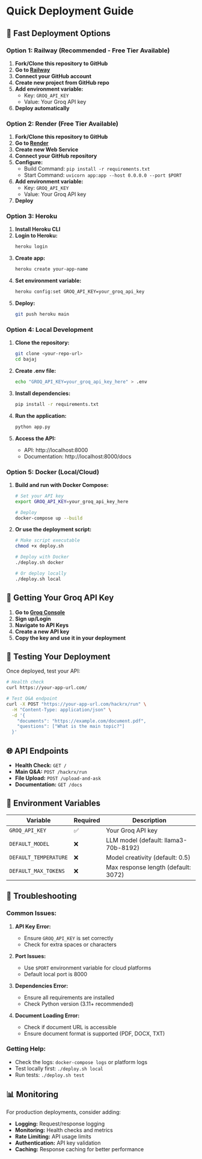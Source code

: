 # Quick Deployment Guide

## 🚀 Fast Deployment Options

### Option 1: Railway (Recommended - Free Tier Available)

1. **Fork/Clone this repository to GitHub**
2. **Go to [Railway](https://railway.app/)**
3. **Connect your GitHub account**
4. **Create new project from GitHub repo**
5. **Add environment variable:**
   - Key: `GROQ_API_KEY`
   - Value: Your Groq API key
6. **Deploy automatically**

### Option 2: Render (Free Tier Available)

1. **Fork/Clone this repository to GitHub**
2. **Go to [Render](https://render.com/)**
3. **Create new Web Service**
4. **Connect your GitHub repository**
5. **Configure:**
   - Build Command: `pip install -r requirements.txt`
   - Start Command: `uvicorn app:app --host 0.0.0.0 --port $PORT`
6. **Add environment variable:**
   - Key: `GROQ_API_KEY`
   - Value: Your Groq API key
7. **Deploy**

### Option 3: Heroku

1. **Install Heroku CLI**
2. **Login to Heroku:**
   ```bash
   heroku login
   ```
3. **Create app:**
   ```bash
   heroku create your-app-name
   ```
4. **Set environment variable:**
   ```bash
   heroku config:set GROQ_API_KEY=your_groq_api_key
   ```
5. **Deploy:**
   ```bash
   git push heroku main
   ```

### Option 4: Local Development

1. **Clone the repository:**
   ```bash
   git clone <your-repo-url>
   cd bajaj
   ```

2. **Create .env file:**
   ```bash
   echo "GROQ_API_KEY=your_groq_api_key_here" > .env
   ```

3. **Install dependencies:**
   ```bash
   pip install -r requirements.txt
   ```

4. **Run the application:**
   ```bash
   python app.py
   ```

5. **Access the API:**
   - API: http://localhost:8000
   - Documentation: http://localhost:8000/docs

### Option 5: Docker (Local/Cloud)

1. **Build and run with Docker Compose:**
   ```bash
   # Set your API key
   export GROQ_API_KEY=your_groq_api_key_here
   
   # Deploy
   docker-compose up --build
   ```

2. **Or use the deployment script:**
   ```bash
   # Make script executable
   chmod +x deploy.sh
   
   # Deploy with Docker
   ./deploy.sh docker
   
   # Or deploy locally
   ./deploy.sh local
   ```

## 🔑 Getting Your Groq API Key

1. **Go to [Groq Console](https://console.groq.com/)**
2. **Sign up/Login**
3. **Navigate to API Keys**
4. **Create a new API key**
5. **Copy the key and use it in your deployment**

## 📝 Testing Your Deployment

Once deployed, test your API:

```bash
# Health check
curl https://your-app-url.com/

# Test Q&A endpoint
curl -X POST "https://your-app-url.com/hackrx/run" \
  -H "Content-Type: application/json" \
  -d '{
    "documents": "https://example.com/document.pdf",
    "questions": ["What is the main topic?"]
  }'
```

## 🌐 API Endpoints

- **Health Check:** `GET /`
- **Main Q&A:** `POST /hackrx/run`
- **File Upload:** `POST /upload-and-ask`
- **Documentation:** `GET /docs`

## 🔧 Environment Variables

| Variable | Required | Description |
|----------|----------|-------------|
| `GROQ_API_KEY` | ✅ | Your Groq API key |
| `DEFAULT_MODEL` | ❌ | LLM model (default: llama3-70b-8192) |
| `DEFAULT_TEMPERATURE` | ❌ | Model creativity (default: 0.5) |
| `DEFAULT_MAX_TOKENS` | ❌ | Max response length (default: 3072) |

## 🚨 Troubleshooting

### Common Issues:

1. **API Key Error:**
   - Ensure `GROQ_API_KEY` is set correctly
   - Check for extra spaces or characters

2. **Port Issues:**
   - Use `$PORT` environment variable for cloud platforms
   - Default local port is 8000

3. **Dependencies Error:**
   - Ensure all requirements are installed
   - Check Python version (3.11+ recommended)

4. **Document Loading Error:**
   - Check if document URL is accessible
   - Ensure document format is supported (PDF, DOCX, TXT)

### Getting Help:

- Check the logs: `docker-compose logs` or platform logs
- Test locally first: `./deploy.sh local`
- Run tests: `./deploy.sh test`

## 📊 Monitoring

For production deployments, consider adding:

- **Logging:** Request/response logging
- **Monitoring:** Health checks and metrics
- **Rate Limiting:** API usage limits
- **Authentication:** API key validation
- **Caching:** Response caching for better performance 